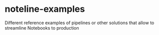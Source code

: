 # noteline-examples
Different reference examples of pipelines or other solutions that allow to streamline Notebooks to production
